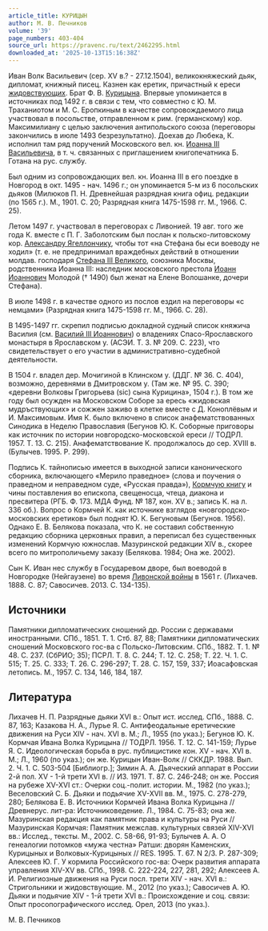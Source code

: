 ```yaml
---
article_title: КУРИЦЫН
author: М. В. Печников
volume: '39'
page_numbers: 403-404
source_url: https://pravenc.ru/text/2462295.html
downloaded_at: '2025-10-13T15:16:38Z'
---
```


Иван Волк Васильевич (сер. XV в.? - 27.12.1504), великокняжеский дьяк, дипломат, книжный писец. Казнен как еретик, причастный к ереси [жидовствующих](https://pravenc.ru/text/Жидовствующие.html). Брат Ф. В. [Курицына](https://pravenc.ru/text/Курицына.html). Впервые упоминается в источниках под 1492 г. в связи с тем, что совместно с Ю. М. Траханиотом и М. С. Еропкиным в качестве сопровождаемого лица участвовал в посольстве, отправленном к рим. (германскому) кор. Максимилиану с целью заключения антипольского союза (переговоры закончились в июле 1493 безрезультатно). Доехав до Любека, К. исполнил там ряд поручений Московского вел. кн. [Иоанна III Васильевича](<https://pravenc.ru/text/Иоанна III Васильевича.html>), в т. ч. связанных с приглашением книгопечатника Б. Готана на рус. службу.

Был одним из сопровождающих вел. кн. Иоанна III в его поездке в Новгород в окт. 1495 - нач. 1496 г.; он упоминается 5-м из 6 посольских дьяков (Милюков П. Н. Древнейшая разрядная книга офиц. редакции (по 1565 г.). М., 1901. С. 20; Разрядная книга 1475-1598 гг. М., 1966. С. 25).

Летом 1497 г. участвовал в переговорах с Ливонией. 19 авг. того же года К. вместе с П. Г. Заболотским был послан к польско-литовскому кор. [Александру Ягеллончику](<https://pravenc.ru/text/Александр Ягеллончик.html>), чтобы тот «на Стефана бы еси воеводу не ходил» (т. е. не предпринимал враждебных действий в отношении молдав. господаря [Стефана III Великого](<https://pravenc.ru/text/Стефана III Великого.html>), союзника Москвы, родственника Иоанна III: наследник московского престола [Иоанн Иоаннович](<https://pravenc.ru/text/Иоанн Иоаннович.html>) Молодой († 1490) был женат на Елене Волошанке, дочери Стефана).

В июле 1498 г. в качестве одного из послов ездил на переговоры «с немцами» (Разрядная книга 1475-1598 гг. М., 1966. С. 28).

В 1495-1497 гг. скрепил подписью докладной судный список княжича Василия (см. [Василий III Иоаннович](<https://pravenc.ru/text/Василий III Иоаннович.html>)) о владениях Спасо-Ярославского монастыря в Ярославском у. (АСЭИ. Т. 3. № 209. С. 223), что свидетельствует о его участии в административно-судебной деятельности.

В 1504 г. владел дер. Мочигиной в Клинском у. (ДДГ. № 36. С. 404), возможно, деревнями в Дмитровском у. (Там же. № 95. С. 390; «деревни Волковы Григорьева (sic) сына Курицина», 1504 г.). В том же году был осужден на Московском Соборе за ересь «жидовская мудръствующих» и сожжен заживо в клетке вместе с Д. Коноплёвым и И. Максимовым. Имя К. было включено в список анафематствованных Синодика в Неделю Православия (Бегунов Ю. К. Соборные приговоры как источник по истории новгородско-московской ереси // ТОДРЛ. 1957. Т. 13. С. 215). Анафематствование К. продолжалось до сер. XVIII в. (Булычев. 1995. P. 299).

Подпись К. тайнописью имеется в выходной записи канонического сборника, включающего «Мерило праведное» (слова и поучения о праведном и неправедном суде, «Русская правда»), [Кормчую книгу](<https://pravenc.ru/text/Кормчую книгу.html>) и чины поставления во епископа, свещеносца, чтеца, диакона и пресвитера (РГБ. Ф. 173. МДА Фунд. № 187, кон. XV в.; запись К. на л. 336 об.). Вопрос о Кормчей К. как источнике взглядов «новгородско-московских еретиков» был поднят Ю. К. Бегуновым (Бегунов. 1956). Однако Е. В. Белякова показала, что К. не составил собственную редакцию сборника церковных правил, а переписал без существенных изменений Кормчую южнослав. Мазуринской редакции XIV в., скорее всего по митрополичьему заказу (Белякова. 1984; Она же. 2002).

Сын К. Иван нес службу в Государевом дворе, был воеводой в Новгородке (Нейгаузене) во время [Ливонской войны](<https://pravenc.ru/text/Ливонской войны.html>) в 1561 г. (Лихачев. 1888. С. 87; Савосичев. 2013. С. 134-135).

## Источники

Памятники дипломатических сношений др. России с державами иностранными. СПб., 1851. Т. 1. Стб. 87, 88; Памятники дипломатических сношений Московского гос-ва с Польско-Литовским. СПб., 1882. Т. 1. № 48. С. 237. (СбРИО; 35); ПСРЛ. Т. 8. С. 244; Т. 12. С. 258; Т. 22. Ч. 1. С. 515; Т. 25. С. 333; Т. 26. С. 296-297; Т. 28. С. 157, 159, 337; Иоасафовская летопись. М., 1957. С. 134, 146, 184, 187.

## Литература

Лихачев Н. П. Разрядные дьяки XVI в.: Опыт ист. исслед. СПб., 1888. С. 87, 163; Казакова Н. А., Лурье Я. С. Антифеодальные еретические движения на Руси XIV - нач. XVI в. М.; Л., 1955 (по указ.); Бегунов Ю. К. Кормчая Ивана Волка Курицына // ТОДРЛ. 1956. Т. 12. С. 141-159; Лурье Я. С. Идеологическая борьба в рус. публицистике кон. XV - нач. XVI в. М.; Л., 1960 (по указ.); он же. Курицын Иван-Волк // СККДР. 1988. Вып. 2. Ч. 1. С. 503-504 [Библиогр.]; Зимин А. А. Дьяческий аппарат в России 2-й пол. XV - 1-й трети XVI в. // ИЗ. 1971. Т. 87. С. 246-248; он же. Россия на рубеже XV-XVI ст.: Очерки соц.-полит. истории. М., 1982 (по указ.); Веселовский С. Б. Дьяки и подьячие XV-XVII вв. М., 1975. С. 278-279, 280; Белякова Е. В. Источники Кормчей Ивана Волка Курицына // Древнерус. лит-ра: Источниковедение. Л., 1984. С. 75-83; она же. Мазуринская редакция как памятник права и культуры на Руси // Мазуринская Кормчая: Памятник межслав. культурных связей XIV-XVI вв.: Исслед., тексты. М., 2002. С. 58-66, 91-93; Булычев А. А. О генеалогии потомков «мужа честна» Ратши: дворян Каменских, Курицыных и Волковых-Курицыных // RES. 1995. T. 67. N 2/3. P. 287-309; Алексеев Ю. Г. У кормила Российского гос-ва: Очерк развития аппарата управления XIV-XV вв. СПб., 1998. С. 222-224, 227, 281, 292; Алексеев А. И. Религиозные движения на Руси посл. трети XIV - нач. XVI в.: Стригольники и жидовствующие. М., 2012 (по указ.); Савосичев А. Ю. Дьяки и подьячие XIV - 1-й трети XVI в.: Происхождение и соц. связи: Опыт просопографического исслед. Орел, 2013 (по указ.).

М. В. Печников
